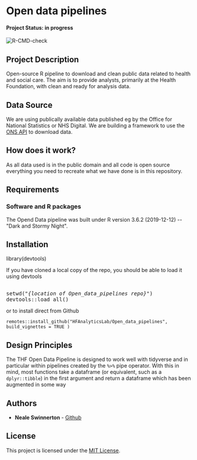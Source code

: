 # Open data pipelines


#### Project Status: in progress

![R-CMD-check](https://github.com/HFAnalyticsLab/Open_data_pipelines/workflows/R-CMD-check/badge.svg)

## Project Description

Open-source R pipeline to download and clean public data related to health and social care. The aim is to provide analysts, primarily at the Health Foundation, with clean and ready for analysis data. 

## Data Source

We are using publically available data published eg by the Office for National Statistics or NHS Digital. We are building a framework to use the [ONS API](https://developer.ons.gov.uk/office-for-national-statistics-api/reference) to download data.


## How does it work?

As all data used is in the public domain and all code is open source everything you need to recreate what we have done is in this repository.

## Requirements

### Software and R packages

The Opend Data pipeline was built under R version 3.6.2 (2019-12-12) -- "Dark and Stormy Night".


## Installation

library(devtools)

If you have cloned a local copy of the repo, you should be able to load it using devtools

<pre>
<!-- use a pre to allow italics, urrgh -->
setwd("<i>{location of Open_data_pipelines repo}</i>")
devtools::load_all()
</pre>

or to install direct from Github
```
remotes::install_github("HFAnalyticsLab/Open_data_pipelines", build_vignettes = TRUE )
```

## Design Principles

The THF Open Data Pipeline is designed to work well with tidyverse and in particular within pipelines created by the `%>%` pipe operator. With this in mind, most functions take a dataframe (or equivalent, such as a `dplyr::tibble`) in the first argument and return a dataframe which has been augmented in some way


## Authors
* **Neale Swinnerton** -  [Github](https://github.com/sw1nn)

## License

This project is licensed under the [MIT License](https://github.com/HFAnalyticsLab/Open_data_pipelines/blob/master/LICENSE).
